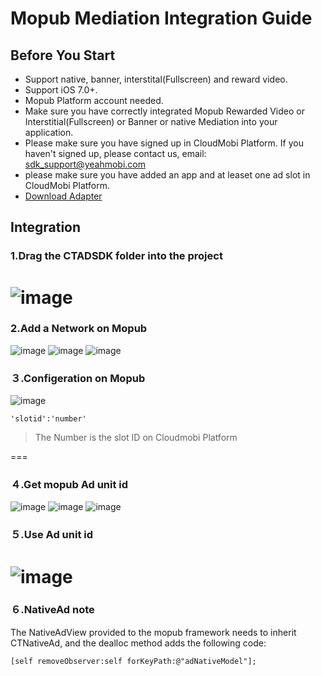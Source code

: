 # Mopub Mediation Integration Guide

## <a name="start">Before You Start</a>  

* Support native, banner, interstital(Fullscreen) and reward video.
* Support iOS 7.0+.
* Mopub Platform account needed. 
* Make sure you have correctly integrated Mopub Rewarded Video or Interstitial(Fullscreen) or Banner or native Mediation into your application.
* Please make sure you have signed up in CloudMobi Platform. If you haven't signed up, please contact us, email: sdk_support@yeahmobi.com
* please make sure you have added an app and at leaset one ad slot in CloudMobi Platform.
* [Download Adapter](https://github.com/cloudmobi/CloudmobiSSP/raw/master/CTADSDKForMopub.zip)

## <a name="Docking">Integration</a>

### 1.Drag the CTADSDK folder into the project
 ![image](https://user-images.githubusercontent.com/13117454/35846555-18b3bff0-0b52-11e8-9c58-84455dfe6863.png)
 ===

### 2.Add a Network on Mopub

![image](https://user-images.githubusercontent.com/13117454/35846618-565c845e-0b52-11e8-8397-639a0c0e4a3b.png)
![image](https://user-images.githubusercontent.com/13117454/35846744-d152ca9c-0b52-11e8-8b88-687e550b2cc1.png)
![image](https://user-images.githubusercontent.com/13117454/35846757-d92dab06-0b52-11e8-8cdf-b8b61533517e.png)

### ３.Configeration on Mopub

![image](https://user-images.githubusercontent.com/13117454/35846838-1f6768c8-0b53-11e8-9d58-0f15eb0e98d3.png)

```
'slotid':'number'
```

> The Number is the slot ID on Cloudmobi Platform

===
### ４.Get mopub Ad unit id
![image](https://user-images.githubusercontent.com/13117454/35846889-59f39fde-0b53-11e8-8c13-af823f31350a.png)
![image](https://user-images.githubusercontent.com/13117454/35846900-65d2c8fc-0b53-11e8-9729-fb94b4764b06.png)
![image](https://user-images.githubusercontent.com/13117454/35846910-77dbd8cc-0b53-11e8-97c0-6e90a9bccbd8.png)
### ５.Use Ad unit id
![image](https://user-images.githubusercontent.com/13117454/35846975-b426c9cc-0b53-11e8-90f3-d6f0fd06b8b1.png)
===
### ６.NativeAd note
The NativeAdView provided to the mopub framework needs to inherit CTNativeAd, and the dealloc method adds the following code:  
  
```
[self removeObserver:self forKeyPath:@"adNativeModel"];
``` 


